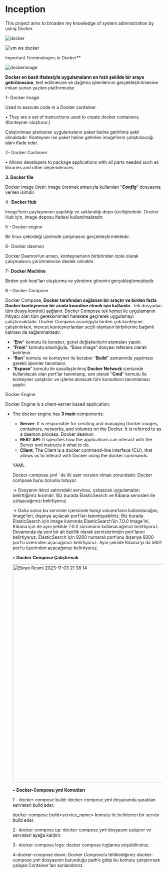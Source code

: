 # Inception
This project aims to broaden my knowledge of system administration by using Docker. 

![docker](https://github.com/sensoyyasin/inception/assets/73845925/1a6f24e6-a0b2-43a7-8066-d66d43de0b65)

![vm ws docker](https://github.com/sensoyyasin/inception/assets/73845925/a098fe93-0488-4e25-838b-99a6ecd93a13)

Important Terminologies in Docker**

![dockerimage](https://github.com/sensoyyasin/inception/assets/73845925/333375b4-bd86-4e6f-9d6b-30095934af27)

**Docker en basit ifadesiyle uygulamaların en hızlı şekilde bir araya getirilmesine**, test edilmesine ve dağıtma işlemlerinin gerçekleştirilmesine imkan sunan yazılım platformudur.

1- Docker Image

Used to execute code in a Docker container.

• They are a set of instructions used to create docker containers. (Konteyner oluşturur.)

Çalıştırılması planlanan uygulamaların paket haline getirilmiş şekli olmaktadır. Konteyner ise paket haline getirilen image’lerin çalıştırılacağı alanı ifade eder.

2- Docker Container

• Allows developers to package applications with all parts needed such as libraries and other dependencies.


**3. Docker file**

Docker image üretir. image üretmek amacıyla kullanılan “***Config***” dosyasına verilen isimdir.

4- **Docker Hub**

Image’lerin paylaşımının yapıldığı ve saklandığı depo özelliğindedir. Docker Hub için, image deposu ifadesi kullanılmaktadır.

5 - Docker engine

Bir linux çekirdeği üzerinde çalışmasını gerçekleştirmektedir.

6- Docker daemon

Docker Daemon’un amacı, konteynerların birbirinden izole olarak çalışmalarını yürütmelerine destek olmaktır.

7- **Docker Machine**

Birden çok host’ları oluşturma ve yönetme görevini gerçekleştirmektedir.

8 - Docker Compose

Docker Compose, **Docker tarafından sağlanan bir araçtır ve birden fazla Docker konteynerını bir arada koordine etmek için kullanılır**. Tek dosyadan tüm dosya kontrolü sağlanır. Docker Compose tek komut ile uygulamanın ihtiyacı olan tüm gereksinimleri harekete geçirerek uygulamayı çalıştırmaktadır. Docker Compose aracılığıyla birden çok konteyner çalıştırılırken, mevcut konteynerlardan seçili olanların birbirlerine bağımlı kalması da sağlanmaktadır.

- “**Env**” komutu ile beraber, genel değişkenlerin atamaları yapılır.
- “**From**” komutu aracılığıyla, “Base image” dosyası referans olarak belirlenir.
- “**Run**” komutu ve konteyner ile beraber “**Build**” zamanında yapılması gerekli işlemler tanımlanır.
- “**Expose**” komutu ile sanallaştırılmış **Docker Network** içerisinde kullanılacak olan port’lar tanımlanıp, son olarak “**Cmd**” komutu ile konteyner çalıştırılır ve işleme alınacak tüm komutların tanımlaması yapılır.

Docker Engine

Docker Engine is a client-server based application.

- The docker engine has **3 main** components:
    - **Server**: It is responsible for creating and managing Docker images, containers, networks, and volumes on the Docker. It is referred to as a daemon process. Docker deamon
    - **REST API**: It specifies how the applications can interact with the Server and instructs it what to do.
    - **Client**: The Client is a docker command-line interface (CLI), that allows us to interact with Docker using the docker commands.
    
    YAML
    
    Docker-compose.yml ‘ de ilk satır version olmak zorundadır. Docker compose bunu zorunlu tutuyor.
    
    → Dosyanın ikinci satırındaki services, çalışacak uygulamaları belirttiğimiz kısımdır. Biz burada ElasticSearch ve Kibana servisleri ile çalışacağımızı belirtiyoruz.
    
    → Daha sonra bu servisler içerisinde hangi volume’ların kullanılacağını, Image’leri, dışarıya açılacak port’ları tanımlayabiliriz. Biz burada ElasticSearch için Image kısmında ElasticSearch’ün 7.0.0 Image’ini, Kibana için de aynı şekilde 7.0.0 sürümünü kullanacağımızı belirtiyoruz. Devamında da yeni bir alt özellik olarak servislerimizin port’larını belirtiyoruz. ElasticSearch için 9200 numaralı port’unu dışarıya 9200 port’u üzerinden açacağımızı belirtiyoruz. Aynı şekilde Kibana’yı da 5601 port’u üzerinden açacağımızı belirtiyoruz.
    
    • **Docker Compose Çalıştırmak**
    
   <img width="696" alt="Ekran Resmi 2023-11-03 21 38 14" src="https://github.com/sensoyyasin/inception/assets/73845925/6f7971db-9fcb-46e6-a823-cf0f0818c556">
  
    
    • **Docker-Compose.yml Komutları**
    
    1 - docker-compose build: docker-compose.yml dosyasında yaratılan servisleri build eder.
    
    docker-compose build<service_name> komutu ile belirlenen bir servisi build eder.
    
    2- docker-compose up: docker-compose.yml dosyasını çalıştırır ve servisleri ayağa kaldırır.
    
    3- docker-compose logs: docker compose loglarına erişebilirsiniz.
    
    4-docker-compose down: Docker Compose’u tetiklediğimiz docker-compose.yml dosyasının bulunduğu path’e gidip bu komutu çalıştırırsak çalışan Container’ları sonlandırırız.
